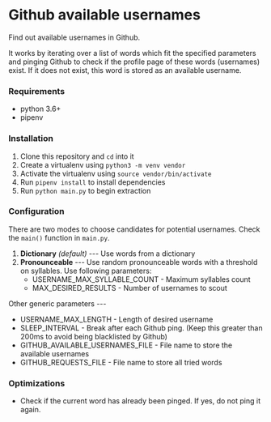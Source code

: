 # Github available usernames

Find out available usernames in Github.

It works by iterating over a list of words which fit the specified parameters and pinging Github to check if the profile page of these words (usernames) exist. If it does not exist, this word is stored as an available username.

### Requirements

- python 3.6+
- pipenv

### Installation

1. Clone this repository and `cd` into it
1. Create a virtualenv using `python3 -m venv vendor`
1. Activate the virtualenv using `source vendor/bin/activate`
1. Run `pipenv install` to install dependencies
1. Run `python main.py` to begin extraction

### Configuration

There are two modes to choose candidates for potential usernames. Check the `main()` function in `main.py`.

1. **Dictionary** *(default)* --- Use words from a dictionary
1. **Pronounceable** --- Use random pronounceable words with a threshold on syllables. Use following parameters:
    - USERNAME_MAX_SYLLABLE_COUNT - Maximum syllables count
    - MAX_DESIRED_RESULTS - Number of usernames to scout

Other generic parameters ---

- USERNAME_MAX_LENGTH - Length of desired username
- SLEEP_INTERVAL - Break after each Github ping. (Keep this greater than 200ms to avoid being blacklisted by Github)
- GITHUB_AVAILABLE_USERNAMES_FILE - File name to store the available usernames
- GITHUB_REQUESTS_FILE - File name to store all tried words

### Optimizations

- Check if the current word has already been pinged. If yes, do not ping it again.
